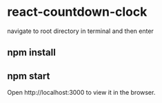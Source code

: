 # react-countdown-clock

navigate to root directory in terminal and then enter

## npm install

## npm start

Open http://localhost:3000 to view it in the browser.